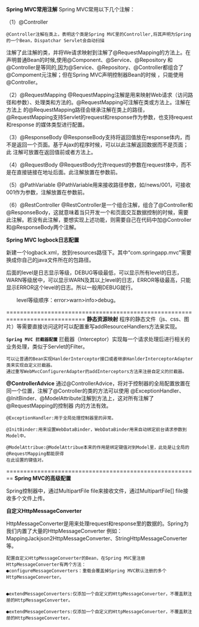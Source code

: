 **Spring MVC常用注解**
Spring MVC常用以下几个注解：

（1）@Controller

    @Controller注解在类上，表明这个类是Spring MVC里的Controller,将其声明为Spring的一个Bean，Dispatchar Servlet会自动扫描
 注解了此注解的类，并将We请求映射到注解了@RequestMapping的方法上。在声明普通Bean的时候,使用@Component、@Service、@Repository
 和@Controller是等同的,因为@Service、@Repository、@Controller都组合了@Compoment元注解；但在Spring MVC声明控制器Bean的时候
 ，只能使用@Controller。
 
（2）@RequestMapping
    @RequestMapping注解是用来映射Web请求（访问路径和参数）、处理类和方法的。@RequestMapping可注解在类或方法上。注解在方法上
 的@RequestMapping路径会继承注解在类上的路径，@RequestMapping支持Servlet的request和response作为参数，也支持request和response
 的媒体类型进行配置。
 
（3）@ResponseBody
    @ResponseBody支持将返回值放在response体内，而不是返回一个页面。基于Ajax的程序时候，可以以此注解返回数据而不是页面；此
 注解可放置在返回值前或者方法上。
 
（4）@RequestBody
    @RequestBody允许request的参数在request体中，而不是在直接链接在地址后面。此注解放置在参数前。
    
（5）@PathVariable
    @PathVariable用来接收路径参数，如/news/001，可接收001作为参数，注解放置在参数前。
    
（6）@RestController
    @RestController是一个组合注解，组合了@Controller和@ResponseBody，这就意味着当只开发一个和页面交互数据控制的时候，需要
 此注解。若没有此注解，要想实现上述功能，则需要自己在代码中加@Controller和@ResponseBody两个注解。
    
**Spring MVC logbock日志配置**

新建一个logback.xml，放到resources路径下。其中“com.springapp.mvc”需要换成你自己的java文件所在的包路径。

后面的level是日志显示等级，DEBUG等级最低，可以显示所有level的日志，WARN等级居中，可以显示WARN及其以上level的日志，ERROR等级最高，只能显示ERROR这个level的日志。所以一般用DEBUG就行。

　　level等级顺序：error>warn>info>debug。


=============================================================================
**静态资源映射**
程序的静态文件（js、css、图片）等需要直接访问这时可以配置重写addResourceHandlers方法来实现。

**`Spring MVC 拦截器配置`**
    拦截器（Interceptor）实现每一个请求处理后进行相关的业务处理，类似于Servlet的Filter。
    
    可以让普通的Bean实现HanlderInterceptor接口或者继承HanlderInterceptorAdapter类来实现自定义拦截器。
    通过重写WebMvcConfigurerAdapter的addInterceptors方法来注册自定义的拦截器。
    
    
**@ControllerAdvice**
    通过@ControllerAdvice，将对于控制器的全局配置放置在同一个位置，注解了@Controller的类的方法可以使用
    @ExceptionHandler、@InitBinder、@ModelAttribute注解到方法上，这对所有注解了@RequestMapping的控制器
    内的方法有效。
    
    @ExceptionHandler:用于全局处理控制器里的异常。
    
    @InitBinder:用来设置WebDataBinder，WebDataBinder用来自动绑定前台请求参数到Model中。
    
    @ModelAttribue:@ModelAttribue本来的作用是绑定键值对到Model里，此处是让全局的@RequestMapping都能获得
    在此设置的键值对。
 
========================================================
**Spring MVC的高级配置**

Spring控制器中，通过MultipartFile file来接收文件，通过MultipartFile[] file接收多个文件上传。

**自定义HttpMessageConverter**

HttpMessageConverter是用来处理request和response里的数据的。Spring为我们内置了大量的HttpMessageConverter
例如：MappingJackjson2HttpMessageConverter、StringHttpMessageConverter等。

    配置自定义HttpMessageConverter的Bean，在Spring MVC里注册HttpMessageConverter有两个方法：
    ●configureMessageConverters：重载会覆盖掉Spring MVC默认注册的多个HttpMessageConverter。
    

    ●extendMessageConverters:仅添加一个自定义的HttpMessageConverter，不覆盖默注册的HttpMessageConverter。

    ●extendMessageConverters:仅添加一个自定义的HttpMessageConverter，不覆盖默注册的HttpMessageConverter。

